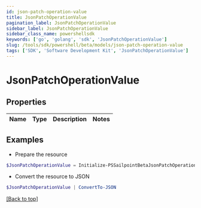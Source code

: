 ```yaml
---
id: json-patch-operation-value
title: JsonPatchOperationValue
pagination_label: JsonPatchOperationValue
sidebar_label: JsonPatchOperationValue
sidebar_class_name: powershellsdk
keywords: ['go', 'golang', 'sdk', 'JsonPatchOperationValue'] 
slug: /tools/sdk/powershell/beta/models/json-patch-operation-value
tags: ['SDK', 'Software Development Kit', 'JsonPatchOperationValue']
---
```



# JsonPatchOperationValue

## Properties

Name | Type | Description | Notes
------------ | ------------- | ------------- | -------------

## Examples

- Prepare the resource
```powershell
$JsonPatchOperationValue = Initialize-PSSailpointBetaJsonPatchOperationValue 
```

- Convert the resource to JSON
```powershell
$JsonPatchOperationValue | ConvertTo-JSON
```


[[Back to top]](#) 

